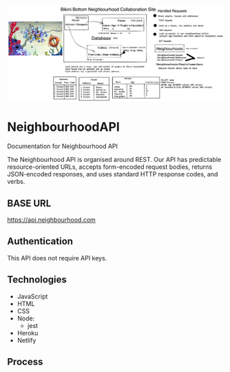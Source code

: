 ![Neighbourhood API](./media/BikiniBottomNeighbourhoodCollaboration.png "Poodle Logo")

# NeighbourhoodAPI
Documentation for Neighbourhood API

The Neighbourhood API is organised around REST.
Our API has predictable resource-oriented URLs, accepts form-encoded request bodies, returns JSON-encoded responses, and uses standard HTTP response codes, and verbs.

## BASE URL
 https://api.neighbourhood.com
## Authentication 
This API does not require API keys. 
## Technologies
- JavaScript
- HTML
- CSS
- Node:
    - jest
- Heroku
- Netlify
## Process
